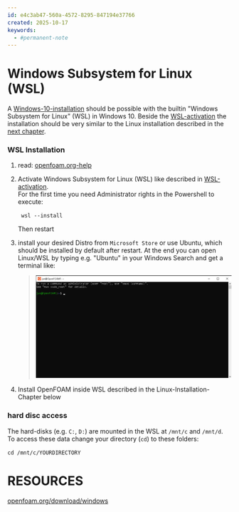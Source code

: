 ```yaml
---
id: e4c3ab47-560a-4572-8295-847194e37766
created: 2025-10-17
keywords: 
  - #permanent-note
---
```



Windows Subsystem for Linux (WSL)
======================================================================

A [Windows-10-installation] should be possible with the builtin "Windows Subsystem for Linux" (WSL) in Windows 10. 
Beside the [WSL-activation] the installation should be very similar to the Linux installation described in the [next chapter](#openfoam-installation-on-linux).  


### WSL Installation
1. read: [openfoam.org-help](https://openfoam.org/download/windows-10/)

2. Activate Windows Subsystem for Linux (WSL) like described in [WSL-activation].  
   For the first time you need Administrator rights in the Powershell to execute:  
   
        wsl --install

   Then restart

3. install your desired Distro from `Microsoft Store` or 
   use Ubuntu, which should be installed by default after restart. 
   At the end you can open Linux/WSL by typing e.g. "Ubuntu" in your Windows Search and get a terminal like:  
   > ![](../resources/wsl-ubuntu.png)  

4. Install OpenFOAM inside WSL described in the Linux-Installation-Chapter below  

[Windows-10-installation]: https://openfoam.org/download/windows-10/  
[WSL-activation]: https://learn.microsoft.com/en-gb/windows/wsl/install  


### hard disc access
The hard-disks (e.g. `C:`, `D:`) are mounted in the WSL at `/mnt/c` and `/mnt/d`. 
To access these data change your directory (`cd`) to these folders:

    cd /mnt/c/YOURDIRECTORY




RESOURCES
======================================================================

[openfoam.org/download/windows](https://openfoam.org/download/windows/)  
